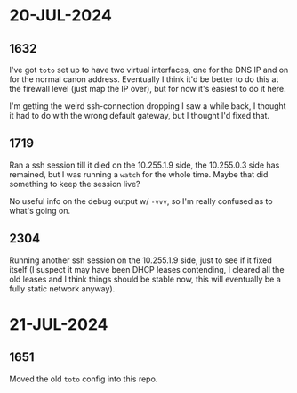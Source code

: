 # 20-JUL-2024

## 1632

I've got `toto` set up to have two virtual interfaces, one for the DNS IP and on for the normal
canon address. Eventually I think it'd be better to do this at the firewall level (just map the IP
over), but for now it's easiest to do it here.

I'm getting the weird ssh-connection dropping I saw a while back, I thought it had to do with the
wrong default gateway, but I thought I'd fixed that.

## 1719

Ran a ssh session till it died on the 10.255.1.9 side, the 10.255.0.3 side has remained, but I was
running a `watch` for the whole time. Maybe that did something to keep the session live?

No useful info on the debug output w/ `-vvv`, so I'm really confused as to what's going on.

## 2304

Running another ssh session on the 10.255.1.9 side, just to see if it fixed itself (I suspect it may
have been DHCP leases contending, I cleared all the old leases and I think things should be stable
now, this will eventually be a fully static network anyway).

# 21-JUL-2024

## 1651

Moved the old `toto` config into this repo.
